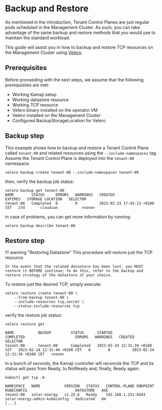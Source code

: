 # Backup and Restore

As mentioned in the introduction, Tenant Control Planes are just regular pods scheduled in the Management Cluster. As such, you can take advantage of the same backup and restore methods that you would use to maintain the standard workload.

This guide will assist you in how to backup and restore TCP resources on the Management Cluster using [Velero](https://tanzu.vmware.com/developer/guides/what-is-velero/).

## Prerequisites

Before proceeding with the next steps, we assume that the following prerequisites are met:

- Working Kamaji setup
- Working datastore resource
- Working TCP resource
- Velero binary installed on the operator VM
- Velero installed on the Management Cluster
- Configured BackupStorageLocation for Velero

## Backup step

This example shows how to backup and restore a Tenant Control Plane called `tenant-00` and related resources using the `--include-namespaces` tag. Assume the Tenant Control Plane is deployed into the `tenant-00` namespace:

```
velero backup create tenant-00 --include-namespaces tenant-00
```

then, verify the backup job status:

```
velero backup get tenant-00
NAME        STATUS     ERRORS   WARNINGS   CREATED                         EXPIRES   STORAGE LOCATION   SELECTOR
tenant-00   Completed  0        0          2023-02-23 17:45:13 +0100 CET   27d       cloudian           <none>
```

in case of problems, you can get more information by running:

```
velero backup describe tenant-00
```

## Restore step

!!! warning "Restoring Datastore"
    This procedure will restore just the TCP resource.
    
    In the event that the related datastore has been lost, you MUST restore it BEFORE continue; to do this, refer to the backup and restore strategy of the datastore of your choice.

To restore just the desired TCP, simply execute:

```
velero restore create tenant-00 \
    --from-backup tenant-00 \
    --include-resources tcp,secret \
    --status-include-resources tcp
```

verify the restore job status:

```
velero restore get

NAME           BACKUP         STATUS      STARTED                         COMPLETED                       ERRORS   WARNINGS   CREATED                         SELECTOR
tenant-00      tenant-00      Completed   2023-02-24 12:31:39 +0100 CET   2023-02-24 12:31:40 +0100 CET   0        0          2023-02-24 12:31:39 +0100 CET   <none>
```

In a bunch of seconds, the Kamaji controller will reconcile the TCP and its status will pass from Ready, to NotReady and, finally, Ready again:

```
kubectl get tcp -A

NAMESPACE   NAME           VERSION   STATUS   CONTROL-PLANE ENDPOINT   KUBECONFIG                      DATASTORE   AGE
tenant-00   solar-energy   v1.25.6   Ready    192.168.1.251:8443       solar-energy-admin-kubeconfig   dedicated   6m
[...]
```

